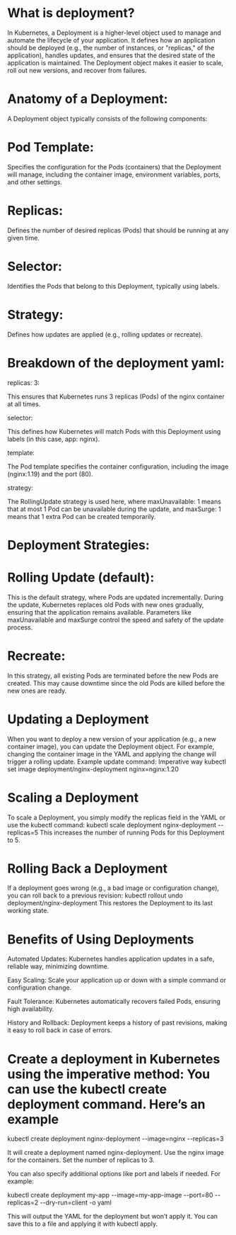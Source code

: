 # What is deployment?
In Kubernetes, a Deployment is a higher-level object used to manage and automate the lifecycle of your application.
It defines how an application should be deployed (e.g., the number of instances, or "replicas," of the application),
handles updates, and ensures that the desired state of the application is maintained. The Deployment object makes it
easier to scale, roll out new versions, and recover from failures.

# Anatomy of a Deployment: 
  A Deployment object typically consists of the following components:

# Pod Template:
  Specifies the configuration for the Pods (containers) that the Deployment will manage, including the container image, environment variables, ports, and other settings.
# Replicas:
  Defines the number of desired replicas (Pods) that should be running at any given time.
# Selector:
  Identifies the Pods that belong to this Deployment, typically using labels.
# Strategy:
  Defines how updates are applied (e.g., rolling updates or recreate).

# Breakdown of the deployment yaml:

replicas: 3:

This ensures that Kubernetes runs 3 replicas (Pods) of the nginx container at all times.

selector:

This defines how Kubernetes will match Pods with this Deployment using labels (in this case, app: nginx).

template:

The Pod template specifies the container configuration, including the image (nginx:1.19) and the port (80).

strategy:

The RollingUpdate strategy is used here, where maxUnavailable: 1 means that at most 1 Pod can be unavailable during the update,
and maxSurge: 1 means that 1 extra Pod can be created temporarily.

# Deployment Strategies:

# Rolling Update (default):
  This is the default strategy, where Pods are updated incrementally. During the update, Kubernetes replaces old Pods with new ones gradually,
  ensuring that the application remains available. Parameters like maxUnavailable and maxSurge control the speed and safety of the update process.

# Recreate:
  In this strategy, all existing Pods are terminated before the new Pods are created. This may cause downtime since the old Pods are killed
  before the new ones are ready.

# Updating a Deployment
  When you want to deploy a new version of your application (e.g., a new container image), you can update the Deployment object.
  For example, changing the container image in the YAML and applying the change will trigger a rolling update.
  Example update command: Imperative way
  kubectl set image deployment/nginx-deployment nginx=nginx:1.20

# Scaling a Deployment
  To scale a Deployment, you simply modify the replicas field in the YAML or use the kubectl command:
  kubectl scale deployment nginx-deployment --replicas=5
  This increases the number of running Pods for this Deployment to 5.

# Rolling Back a Deployment
  If a deployment goes wrong (e.g., a bad image or configuration change), you can roll back to a previous revision:
  kubectl rollout undo deployment/nginx-deployment
  This restores the Deployment to its last working state.

# Benefits of Using Deployments

  Automated Updates: Kubernetes handles application updates in a safe, reliable way, minimizing downtime.

  Easy Scaling: Scale your application up or down with a simple command or configuration change.

  Fault Tolerance: Kubernetes automatically recovers failed Pods, ensuring high availability.

  History and Rollback: Deployment keeps a history of past revisions, making it easy to roll back in case of errors.

# Create a deployment in Kubernetes using the imperative method: You can use the kubectl create deployment command. Here’s an example

  kubectl create deployment nginx-deployment --image=nginx --replicas=3

  It will create a deployment named nginx-deployment.
  Use the nginx image for the containers.
  Set the number of replicas to 3.

  You can also specify additional options like port and labels if needed. For example:

  kubectl create deployment my-app --image=my-app-image --port=80 --replicas=2 --dry-run=client -o yaml

  This will output the YAML for the deployment but won’t apply it. You can save this to a file and applying it with kubectl apply.



